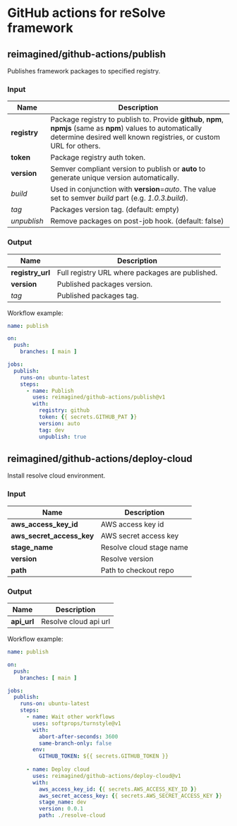 # GitHub actions for reSolve framework

## reimagined/github-actions/publish

Publishes framework packages to specified registry.

### Input

| Name | Description |
| ---- | ----------- |
| **registry** | Package registry to publish to. Provide **github**, **npm**, **npmjs** (same as **npm**) values to automatically determine desired well known registries, or custom URL for others. |
| **token** | Package registry auth token. |
| **version** | Semver compliant version to publish or **auto** to generate unique version automatically. |
| *build* | Used in conjunction with **version**=*auto*. The value set to semver *build* part (e.g. *1.0.3.build*). |
| *tag* | Packages version tag. (default: empty) |
| *unpublish* | Remove packages on post-job hook. (default: false)

### Output

| Name | Description |
| ---- | ----------- |
| **registry_url** | Full registry URL where packages are published.  |
| **version** | Published packages version. |
| *tag* | Published packages tag. |



Workflow example:
```yaml
name: publish

on:
  push:
    branches: [ main ]

jobs:
  publish:
    runs-on: ubuntu-latest
    steps:
      - name: Publish
        uses: reimagined/github-actions/publish@v1
        with:
          registry: github
          token: {{ secrets.GITHUB_PAT }}
          version: auto
          tag: dev
          unpublish: true

```

## reimagined/github-actions/deploy-cloud

Install resolve cloud environment.

### Input

| Name | Description |
| ---- | ----------- |
| **aws_access_key_id** | AWS access key id |
| **aws_secret_access_key** | AWS secret access key |
| **stage_name** | Resolve cloud stage name |
| **version** | Resolve version |
| **path** | Path to checkout repo |

### Output

| Name | Description |
| ---- | ----------- |
| **api_url** | Resolve cloud api url |



Workflow example:
```yaml
name: publish

on:
  push:
    branches: [ main ]

jobs:
  publish:
    runs-on: ubuntu-latest
    steps:
      - name: Wait other workflows
        uses: softprops/turnstyle@v1
        with:
          abort-after-seconds: 3600
          same-branch-only: false
        env:
          GITHUB_TOKEN: ${{ secrets.GITHUB_TOKEN }}
          
      - name: Deploy cloud
        uses: reimagined/github-actions/deploy-cloud@v1
        with:
          aws_access_key_id: {{ secrets.AWS_ACCESS_KEY_ID }}
          aws_secret_access_key: {{ secrets.AWS_SECRET_ACCESS_KEY }}
          stage_name: dev
          version: 0.0.1
          path: ./resolve-cloud
```

